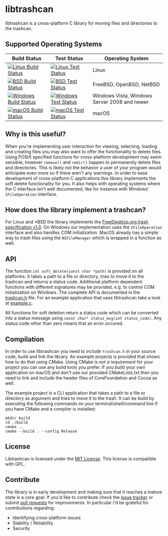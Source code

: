 # libtrashcan
libtrashcan is a cross-platform C library for moving files and directories to the trashcan. 

## Supported Operating Systems
| Build Status | Test Status | Operating System |
| --- | --- | --- |
| [![Linux Build Status](https://api.cirrus-ci.com/github/robertguetzkow/libtrashcan.svg?task=Linux&script=build)](https://cirrus-ci.com/github/robertguetzkow/libtrashcan) | [![Linux Test Status](https://api.cirrus-ci.com/github/robertguetzkow/libtrashcan.svg?task=Linux&script=test)](https://cirrus-ci.com/github/robertguetzkow/libtrashcan) | Linux |
| [![BSD Build Status](https://api.cirrus-ci.com/github/robertguetzkow/libtrashcan.svg?task=BSD&script=build)](https://cirrus-ci.com/github/robertguetzkow/libtrashcan) | [![BSD Test Status](https://api.cirrus-ci.com/github/robertguetzkow/libtrashcan.svg?task=BSD&script=test)](https://cirrus-ci.com/github/robertguetzkow/libtrashcan) | FreeBSD, OpenBSD, NetBSD |
| [![Windows Build Status](https://api.cirrus-ci.com/github/robertguetzkow/libtrashcan.svg?task=Windows&script=build)](https://cirrus-ci.com/github/robertguetzkow/libtrashcan) | [![Windows Test Status](https://api.cirrus-ci.com/github/robertguetzkow/libtrashcan.svg?task=Windows&script=test)](https://cirrus-ci.com/github/robertguetzkow/libtrashcan) | Windows Vista, Windows Server 2008 and newer |
| [![macOS Build Status](https://api.cirrus-ci.com/github/robertguetzkow/libtrashcan.svg?task=macOS&script=build)](https://cirrus-ci.com/github/robertguetzkow/libtrashcan) | [![macOS Test Status](https://api.cirrus-ci.com/github/robertguetzkow/libtrashcan.svg?task=macOS&script=test)](https://cirrus-ci.com/github/robertguetzkow/libtrashcan) | macOS |

## Why is this useful?
When you're implementing user interaction for viewing, selecting, loading and creating files you may also want to offer the functionality to delete files. Using POSIX specified functions for cross-platform development may seem sensible, however `remove()` and `rmdir()` happen to permanently delete files and directories. This is likely not the behavior a user of your program would anticipate even more so if there aren't any warnings. In order to ease development of cross-platform C applications this library implements the soft delete functionality for you. It also helps with operating systems where the C interface isn't well documented, like for instance with Windows' `IFileOperation` interface.

## How does the library implement a trashcan?
For Linux and *BSD the library implements the [FreeDesktop.org trash specification v1.0](https://specifications.freedesktop.org/trash-spec/trashspec-1.0.html). On Windows our implementation uses the `IFileOperation` interface and also handles COM initialization. MacOS already has a simple way to trash files using the `NSFileManager` which is wrapped in a function as well. 

## API
The function `int soft_delete(const char *path)` is provided on all platforms. It takes a path to a file or directory, tries to move it to the trashcan and returns a status code. Additional platform dependent functions with different signatures may be provided, e.g. to control COM initialization on Windows. The complete API is documented in the [trashcan.h](src/trashcan.h) file. For an example application that uses libtrashcan take a look at [example.c](example.c).

All functions for soft deletion return a status code which can be converted into a status message using `const char* status_msg(int status_code)`. Any status code other than zero means that an error occured.

## Compilation
In order to use libtrashcan you need to include `trashcan.h` in your source code, build and link the library. An example projects is provided that shows how to do that using CMake. Using CMake is *not a requirement* for your project you can use any build tools you prefer. 
If you build your own application on macOS and don't use our provided CMakeLists.txt then you need to link and include the header files of CoreFoundation and Cocoa as well.

The example project is a CLI application that takes a path to a file or directory as argument and tries to move it to the trash. It can be build by executing the following commands on your terminal/shell/command line if you have CMake and a compiler is installed:

```
mkdir build
cd ./build
cmake ..
cmake --build . --config Release
```

## License
Libtrashcan is licensed under the [MIT License](LICENSE). This license is compatible with GPL.

## Contribute
The library is in early development and making sure that it reaches a mature state is a core goal. If you'd like to contribute check the [issue tracker](https://github.com/robertguetzkow/libtrashcan/issues) or submit [pull requests](https://github.com/robertguetzkow/libtrashcan/pulls) for improvements. In particular I'd be grateful for contributions regarding:
- Identifying cross-platform issues
- Stability / Reliability
- Security

